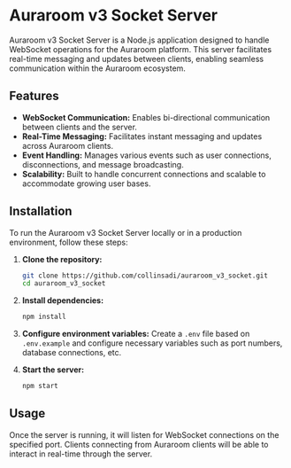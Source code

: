 # Auraroom v3 Socket Server

Auraroom v3 Socket Server is a Node.js application designed to handle WebSocket operations for the Auraroom platform. This server facilitates real-time messaging and updates between clients, enabling seamless communication within the Auraroom ecosystem.

## Features

- **WebSocket Communication:** Enables bi-directional communication between clients and the server.
- **Real-Time Messaging:** Facilitates instant messaging and updates across Auraroom clients.
- **Event Handling:** Manages various events such as user connections, disconnections, and message broadcasting.
- **Scalability:** Built to handle concurrent connections and scalable to accommodate growing user bases.

## Installation

To run the Auraroom v3 Socket Server locally or in a production environment, follow these steps:

1. **Clone the repository:**

   ```bash
   git clone https://github.com/collinsadi/auraroom_v3_socket.git
   cd auraroom_v3_socket
   ```

2. **Install dependencies:**

   ```bash
   npm install
   ```

3. **Configure environment variables:**
   Create a `.env` file based on `.env.example` and configure necessary variables such as port numbers, database connections, etc.

4. **Start the server:**
   ```bash
   npm start
   ```

## Usage

Once the server is running, it will listen for WebSocket connections on the specified port. Clients connecting from Auraroom clients will be able to interact in real-time through the server.
